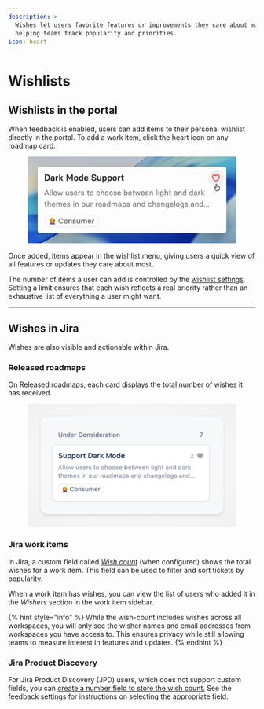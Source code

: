 ```yaml
---
description: >-
  Wishes let users favorite features or improvements they care about most,
  helping teams track popularity and priorities.
icon: heart
---
```


# Wishlists

## Wishlists in the portal

When feedback is enabled, users can add items to their personal wishlist directly in the portal. To add a work item, click the heart icon on any roadmap card.&#x20;

<figure><img src="../../.gitbook/assets/Loving.gif" alt=""><figcaption></figcaption></figure>

Once added, items appear in the wishlist menu, giving users a quick view of all features or updates they care about most.

The number of items a user can add is controlled by the [wishlist settings](settings.md#maximum-wishes-per-user). Setting a limit ensures that each wish reflects a real priority rather than an exhaustive list of everything a user might want.

***

## Wishes in Jira

Wishes are also visible and actionable within Jira.&#x20;

### Released roadmaps

On Released roadmaps, each card displays the total number of wishes it has received.&#x20;

<figure><img src="../../.gitbook/assets/Feedback Wish Internal (1).png" alt=""><figcaption></figcaption></figure>

### Jira work items

In Jira, a custom field called [_Wish count_](settings.md#wish-count-field) (when configured) shows the total wishes for a work item. This field can be used to filter and sort tickets by popularity.

When a work item has wishes, you can view the list of users who added it in the _Wishers_ section in the work item sidebar.&#x20;

{% hint style="info" %}
While the wish-count includes wishes across all workspaces, you will only see the wisher names and email addresses from workspaces you have access to. This ensures privacy while still allowing teams to measure interest in features and updates.
{% endhint %}

### Jira Product Discovery

For Jira Product Discovery (JPD) users, which does not support custom fields, you can [create a number field to store the wish count.](settings.md#configuring-wish-count-in-jira-product-discovery) See the feedback settings for instructions on selecting the appropriate field.

